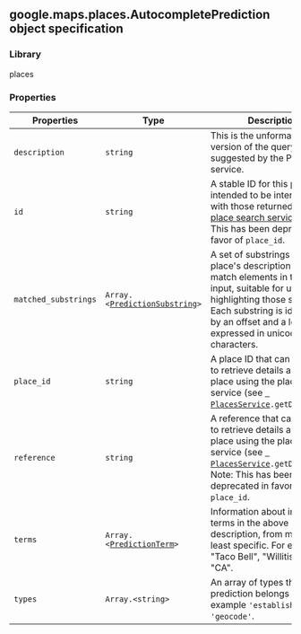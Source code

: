<h2 id="AutocompletePrediction">
google.maps.places.AutocompletePrediction
object specification
</h2><h3>Library</h3><p>places</p><h3>Properties</h3><table summary="interface AutocompletePrediction - Properties" width="100%">
<thead>
<tr><th>Properties</th>
<th>Type</th>
<th>Description</th>
</tr></thead>
<tbody>
<tr>
<td><code>description</code></td>
<td><code>string</code></td>
<td>This is the unformatted version of the query suggested by the Places service.</td>
</tr>
<tr>
<td><code>id</code></td>
<td><code>string</code></td>
<td>A stable ID for this place, intended to be interoperable with those returned by the <a href="https://github.com/amenadiel/google-maps-documentation/blob/master/docs/google.maps.places.PlaceResult.md">place search service</a>. Note: This has been deprecated in favor of <code>place_id</code>.</td>
</tr>
<tr>
<td><code>matched_substrings</code></td>
<td><code>Array.&lt;<a href="https://github.com/amenadiel/google-maps-documentation/blob/master/docs/google.maps.places.PredictionSubstring.md">PredictionSubstring</a>&gt;</code></td>
<td>A set of substrings in the place's description that match elements in the user's input, suitable for use in highlighting those substrings. Each substring is identified by an offset and a length, expressed in unicode characters.</td>
</tr>
<tr>
<td><code>place_id</code></td>
<td><code>string</code></td>
<td>A place ID that can be used to retrieve details about this place using the place details service (see <code><a href="https://github.com/amenadiel/google-maps-documentation/blob/master/docs/google.maps.places.PlacesService.md"> PlacesService</a>.getDetails()</code>).</td>
</tr>
<tr>
<td><code>reference</code></td>
<td><code>string</code></td>
<td>A reference that can be used to retrieve details about this place using the place details service (see <code><a href="https://github.com/amenadiel/google-maps-documentation/blob/master/docs/google.maps.places.PlacesService.md"> PlacesService</a>.getDetails()</code>). Note: This has been deprecated in favor of <code>place_id</code>.</td>
</tr>
<tr>
<td><code>terms</code></td>
<td><code>Array.&lt;<a href="https://github.com/amenadiel/google-maps-documentation/blob/master/docs/google.maps.places.PredictionTerm.md">PredictionTerm</a>&gt;</code></td>
<td>Information about individual terms in the above description, from most to least specific. For example, "Taco Bell", "Willitis", and "CA".</td>
</tr>
<tr>
<td><code>types</code></td>
<td><code>Array.&lt;string&gt;</code></td>
<td>An array of types that the prediction belongs to, for example <code>'establishment'</code> or <code>'geocode'</code>.</td>
</tr>
</tbody>
</table>